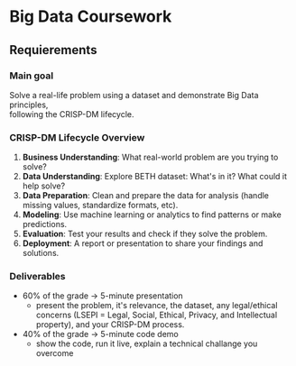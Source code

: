 # Big Data Coursework

## Requierements

### Main goal

Solve a real-life problem using a dataset and demonstrate Big Data principles,  
following the CRISP-DM lifecycle.

### CRISP-DM Lifecycle Overview

1. **Business Understanding**: What real-world problem are you trying to solve?
2. **Data Understanding**: Explore BETH dataset: What's in it? What could it  
   help solve?
3. **Data Preparation**: Clean and prepare the data for analysis (handle  
   missing values, standardize formats, etc).
4. **Modeling**: Use machine learning or analytics to find patterns or make  
   predictions.
5. **Evaluation**: Test your results and check if they solve the problem.
6. **Deployment**: A report or presentation to share your findings and  
   solutions.

### Deliverables

- 60% of the grade -> 5-minute presentation
  - present the problem, it's relevance, the dataset, any legal/ethical
    concerns (LSEPI = Legal, Social, Ethical, Privacy, and Intellectual
    property), and your CRISP-DM process.
- 40% of the grade -> 5-minute code demo
  - show the code, run it live, explain a technical challange you overcome
